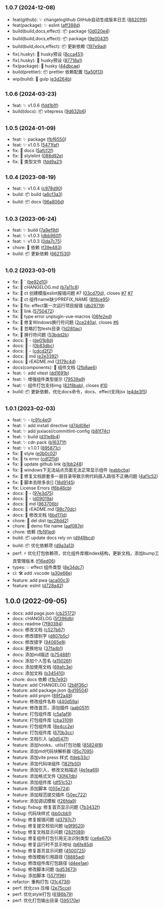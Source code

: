 ## <small>1.0.7 (2024-12-08)</small>

* feat(github): ✨ changelogithub GitHub自动生成版本日志 ([86201f6](https://github.com/jsxiaosi/xs-components-lib/commit/86201f6))
* feat(package): ✨ eslint ([aff388d](https://github.com/jsxiaosi/xs-components-lib/commit/aff388d))
* build(build,docs,effect): 📦️ package ([0d020e4](https://github.com/jsxiaosi/xs-components-lib/commit/0d020e4))
* build(build,docs,effect): 📦️ package ([9e0043f](https://github.com/jsxiaosi/xs-components-lib/commit/9e0043f))
* build(buld,docs,effect): 📦️ 更新依赖 ([197e9ad](https://github.com/jsxiaosi/xs-components-lib/commit/197e9ad))
* fix(.husky): 🐛 husky预设 ([8cca451](https://github.com/jsxiaosi/xs-components-lib/commit/8cca451))
* fix(.husky): 🐛 husky预设 ([87718a1](https://github.com/jsxiaosi/xs-components-lib/commit/87718a1))
* fix(package): 🐛 husky ([44dbcae](https://github.com/jsxiaosi/xs-components-lib/commit/44dbcae))
* build(prettier): 📦️ prettier 依赖配置 ([5a50f13](https://github.com/jsxiaosi/xs-components-lib/commit/5a50f13))
* wip(build): 🚀 gulp ([e3d264b](https://github.com/jsxiaosi/xs-components-lib/commit/e3d264b))



## <small>1.0.6 (2024-03-23)</small>

* feat: ✨ v1.0.6 ([fdd1b1f](https://github.com/jsxiaosi/xs-components-lib/commit/fdd1b1f))
* build(docs): 📦️ vitepress ([9d632b6](https://github.com/jsxiaosi/xs-components-lib/commit/9d632b6))



## <small>1.0.5 (2024-01-09)</small>

* feat: ✨ package ([fbf6550](https://github.com/jsxiaosi/xs-components-lib/commit/fbf6550))
* feat: ✨ v1.0.5 ([5471faf](https://github.com/jsxiaosi/xs-components-lib/commit/5471faf))
* fix: 🐛 docs ([5afcf2f](https://github.com/jsxiaosi/xs-components-lib/commit/5afcf2f))
* fix: 🐛 stylelint ([088d92e](https://github.com/jsxiaosi/xs-components-lib/commit/088d92e))
* fix: 🐛 类型文件 ([fdd9a21](https://github.com/jsxiaosi/xs-components-lib/commit/fdd9a21))



## <small>1.0.4 (2023-08-19)</small>

* feat: ✨ v1.0.4 ([c978d90](https://github.com/jsxiaosi/xs-components-lib/commit/c978d90))
* build: 📦️ build ([a6cf3a3](https://github.com/jsxiaosi/xs-components-lib/commit/a6cf3a3))
* build: 📦️ docs ([96a806d](https://github.com/jsxiaosi/xs-components-lib/commit/96a806d))



## <small>1.0.3 (2023-06-24)</small>

* feat: ✨ build ([7a9ef9d](https://github.com/jsxiaosi/xs-components-lib/commit/7a9ef9d))
* feat: ✨ v1.0.3 ([dbb960f](https://github.com/jsxiaosi/xs-components-lib/commit/dbb960f))
* feat: ✨ v1.0.3 ([0da7c75](https://github.com/jsxiaosi/xs-components-lib/commit/0da7c75))
* chore: 🔨 依赖 ([f39e483](https://github.com/jsxiaosi/xs-components-lib/commit/f39e483))
* build: 📦️ 更新依赖 ([6621530](https://github.com/jsxiaosi/xs-components-lib/commit/6621530))



## <small>1.0.2 (2023-03-01)</small>

* fix: 🐛 ` ([be92d10](https://github.com/jsxiaosi/xs-components-lib/commit/be92d10))
* fix: 🐛 cHANGELOG.md ([b7a11c8](https://github.com/jsxiaosi/xs-components-lib/commit/b7a11c8))
* fix: 🐛 ct 创建模版eslint报错问题 #7 ([03cd70d](https://github.com/jsxiaosi/xs-components-lib/commit/03cd70d)), closes [#7](https://github.com/jsxiaosi/xs-components-lib/issues/7) [#7](https://github.com/jsxiaosi/xs-components-lib/issues/7)
* fix: 🐛 ct 组件name缺少PREFIX_NAME ([8f8ce95](https://github.com/jsxiaosi/xs-components-lib/commit/8f8ce95))
* fix: 🐛 fix: effect第一次运行项目报错 ([db29719](https://github.com/jsxiaosi/xs-components-lib/commit/db29719))
* fix: 🐛 link ([5750472](https://github.com/jsxiaosi/xs-components-lib/commit/5750472))
* fix: 🐛 type error unplugin-vue-macros ([06fe2ed](https://github.com/jsxiaosi/xs-components-lib/commit/06fe2ed))
* fix: 🐛 修复Windows换行符问题 ([2ce240a](https://github.com/jsxiaosi/xs-components-lib/commit/2ce240a)), closes [#6](https://github.com/jsxiaosi/xs-components-lib/issues/6)
* fix: 🐛 忽略打包tests目录 ([1d280ac](https://github.com/jsxiaosi/xs-components-lib/commit/1d280ac))
* fix: 🐛 换行符问题 ([53bdd2b](https://github.com/jsxiaosi/xs-components-lib/commit/53bdd2b))
* docs: 📝 - ([de01b8d](https://github.com/jsxiaosi/xs-components-lib/commit/de01b8d))
* docs: 📝 - ([0b83dbc](https://github.com/jsxiaosi/xs-components-lib/commit/0b83dbc))
* docs: 📝 - ([cdcd2f2](https://github.com/jsxiaosi/xs-components-lib/commit/cdcd2f2))
* docs: 📝 md ([e2e3392](https://github.com/jsxiaosi/xs-components-lib/commit/e2e3392))
* docs: 📝 rEADME.md ([3179c4d](https://github.com/jsxiaosi/xs-components-lib/commit/3179c4d))
* docs(components): 📝 组件文档 ([2fb8ae6](https://github.com/jsxiaosi/xs-components-lib/commit/2fb8ae6))
* feat: ✨ add vitest ([dd1691b](https://github.com/jsxiaosi/xs-components-lib/commit/dd1691b))
* feat: ✨ 增强组件类型提示 ([79539a9](https://github.com/jsxiaosi/xs-components-lib/commit/79539a9))
* feat: ✨ 组件打包支持img ([82f8bab](https://github.com/jsxiaosi/xs-components-lib/commit/82f8bab)), closes [#10](https://github.com/jsxiaosi/xs-components-lib/issues/10)
* build: 📦️ 更新依赖，优化docs命令，docs、effect支持jsx ([e4de3f5](https://github.com/jsxiaosi/xs-components-lib/commit/e4de3f5))



## <small>1.0.1 (2023-02-03)</small>

* feat: ✨ - ([c91c4e0](https://github.com/jsxiaosi/xs-components-lib/commit/c91c4e0))
* feat: ✨ add install directive ([d74d08e](https://github.com/jsxiaosi/xs-components-lib/commit/d74d08e))
* feat: ✨ add jsxiaosi/commitlint-config ([b81f74c](https://github.com/jsxiaosi/xs-components-lib/commit/b81f74c))
* feat: ✨ build ([d31e8b4](https://github.com/jsxiaosi/xs-components-lib/commit/d31e8b4))
* feat: ✨ cdn pack ([b16371f](https://github.com/jsxiaosi/xs-components-lib/commit/b16371f))
* feat: ✨ v.1.0.1 ([895871c](https://github.com/jsxiaosi/xs-components-lib/commit/895871c))
* fix: 🐛 style ([e0b0c02](https://github.com/jsxiaosi/xs-components-lib/commit/e0b0c02))
* fix: 🐛 ts error ([cdf2f1d](https://github.com/jsxiaosi/xs-components-lib/commit/cdf2f1d))
* fix: 🐛 update github link ([b1bb248](https://github.com/jsxiaosi/xs-components-lib/commit/b1bb248))
* fix: 🐛 windows下无法站点页面无法正常显示组件 ([eabbcba](https://github.com/jsxiaosi/xs-components-lib/commit/eabbcba))
* fix: 🐛 修复文档嵌套多一层目录导致示例代码插入路径不正确问题 ([4af1c52](https://github.com/jsxiaosi/xs-components-lib/commit/4af1c52))
* fix: 🐛 脚本去除多余[] ([18d9145](https://github.com/jsxiaosi/xs-components-lib/commit/18d9145))
* fix: License Errors ([f6b46cb](https://github.com/jsxiaosi/xs-components-lib/commit/f6b46cb))
* docs: 📝 - ([97e3d75](https://github.com/jsxiaosi/xs-components-lib/commit/97e3d75))
* docs: 📝 - ([d09019a](https://github.com/jsxiaosi/xs-components-lib/commit/d09019a))
* docs: 📝 md ([963706b](https://github.com/jsxiaosi/xs-components-lib/commit/963706b))
* docs: 📝 rEADME.md ([98c70dc](https://github.com/jsxiaosi/xs-components-lib/commit/98c70dc))
* docs: 📝 修改文档 ([6bd111d](https://github.com/jsxiaosi/xs-components-lib/commit/6bd111d))
* chore: 🔨 del dist ([ec28dd2](https://github.com/jsxiaosi/xs-components-lib/commit/ec28dd2))
* chore: 🔨 demo file name ([aaf087e](https://github.com/jsxiaosi/xs-components-lib/commit/aaf087e))
* chore: 依赖 ([fb191ed](https://github.com/jsxiaosi/xs-components-lib/commit/fb191ed))
* build: 📦️ update docs rely on ([d949bcd](https://github.com/jsxiaosi/xs-components-lib/commit/d949bcd))
* build: 📦️ 优化依赖项 ([d9a3a13](https://github.com/jsxiaosi/xs-components-lib/commit/d9a3a13))
* perf: ⚡️ 优化打包依赖项，优化组件库根index结构，更新文档，添加bump工具管理版本 ([f16ed06](https://github.com/jsxiaosi/xs-components-lib/commit/f16ed06))
* types: 💡 effect 组件类型 ([8e34dc7](https://github.com/jsxiaosi/xs-components-lib/commit/8e34dc7))
* ci: 🛠 add .vscode ([a30e66e](https://github.com/jsxiaosi/xs-components-lib/commit/a30e66e))
* feature: add pwa ([aca00c3](https://github.com/jsxiaosi/xs-components-lib/commit/aca00c3))
* feature: eslint ([d728a42](https://github.com/jsxiaosi/xs-components-lib/commit/d728a42))



## 1.0.0 (2022-09-05)

* docs: add page.json ([cb25172](https://github.com/jsxiaosi/xs-components-lib/commit/cb25172))
* docs: cHANGELOG ([5f396db](https://github.com/jsxiaosi/xs-components-lib/commit/5f396db))
* docs: readme ([7f80394](https://github.com/jsxiaosi/xs-components-lib/commit/7f80394))
* docs: 修改文档 ([c527b67](https://github.com/jsxiaosi/xs-components-lib/commit/c527b67))
* docs: 修改错别字 ([d807b5c](https://github.com/jsxiaosi/xs-components-lib/commit/d807b5c))
* docs: 修改错字 ([94065e8](https://github.com/jsxiaosi/xs-components-lib/commit/94065e8))
* docs: 更换地址 ([37fadb1](https://github.com/jsxiaosi/xs-components-lib/commit/37fadb1))
* docs: 添加md描述 ([b75488f](https://github.com/jsxiaosi/xs-components-lib/commit/b75488f))
* docs: 添加个人签名 ([a15026f](https://github.com/jsxiaosi/xs-components-lib/commit/a15026f))
* docs: 添加使用文档 ([69afc3e](https://github.com/jsxiaosi/xs-components-lib/commit/69afc3e))
* docs: 添加文档 ([b345410](https://github.com/jsxiaosi/xs-components-lib/commit/b345410))
* chore: docs 依赖 ([f1b7e92](https://github.com/jsxiaosi/xs-components-lib/commit/f1b7e92))
* feature: add CHANGELOG ([2b8f36c](https://github.com/jsxiaosi/xs-components-lib/commit/2b8f36c))
* feature: add package.json ([bd19504](https://github.com/jsxiaosi/xs-components-lib/commit/bd19504))
* feature: add pnpm ([89f2a48](https://github.com/jsxiaosi/xs-components-lib/commit/89f2a48))
* feature: 修改组件名称 ([440d59a](https://github.com/jsxiaosi/xs-components-lib/commit/440d59a))
* feature: 修改首页，添加插件 ([aab051f](https://github.com/jsxiaosi/xs-components-lib/commit/aab051f))
* feature: 打包组件库 ([c5a1af9](https://github.com/jsxiaosi/xs-components-lib/commit/c5a1af9))
* feature: 打包组件库 ([cba3109](https://github.com/jsxiaosi/xs-components-lib/commit/cba3109))
* feature: 打包组件库 ([8e4cc2e](https://github.com/jsxiaosi/xs-components-lib/commit/8e4cc2e))
* feature: 打包组件库 ([670b3cc](https://github.com/jsxiaosi/xs-components-lib/commit/670b3cc))
* feature: 文档引入 ([a0d547f](https://github.com/jsxiaosi/xs-components-lib/commit/a0d547f))
* feature: 添加hooks、utils打包功能 ([85824f8](https://github.com/jsxiaosi/xs-components-lib/commit/85824f8))
* feature: 添加md代码块解析器 ([95c7095](https://github.com/jsxiaosi/xs-components-lib/commit/95c7095))
* feature: 添加vite press 样式 ([fdeb33c](https://github.com/jsxiaosi/xs-components-lib/commit/fdeb33c))
* feature: 添加代码块组件 ([182fb50](https://github.com/jsxiaosi/xs-components-lib/commit/182fb50))
* feature: 添加引入，修改文档描述 ([4e1ea69](https://github.com/jsxiaosi/xs-components-lib/commit/4e1ea69))
* feature: 添加格式文件 ([30f47db](https://github.com/jsxiaosi/xs-components-lib/commit/30f47db))
* feature: 添加组件库 ([df51c52](https://github.com/jsxiaosi/xs-components-lib/commit/df51c52))
* feature: 添加脚本 ([055e724](https://github.com/jsxiaosi/xs-components-lib/commit/055e724))
* feature: 添加规范提交插件 ([50ec722](https://github.com/jsxiaosi/xs-components-lib/commit/50ec722))
* feature: 添加调试模板 ([f26fda9](https://github.com/jsxiaosi/xs-components-lib/commit/f26fda9))
* fixbug: fixbug: 修复首页显示问题 ([7b3432f](https://github.com/jsxiaosi/xs-components-lib/commit/7b3432f))
* fixbug: 代码块样式 ([bb0cbb1](https://github.com/jsxiaosi/xs-components-lib/commit/bb0cbb1))
* fixbug: 修复报错问题 ([d3797c7](https://github.com/jsxiaosi/xs-components-lib/commit/d3797c7))
* fixbug: 修复提交校验问题 ([e9f9520](https://github.com/jsxiaosi/xs-components-lib/commit/e9f9520))
* fixbug: 修复文档显示问题 ([282f089](https://github.com/jsxiaosi/xs-components-lib/commit/282f089))
* fixbug: 修复组件打包引用无法识别类型 ([ce6e670](https://github.com/jsxiaosi/xs-components-lib/commit/ce6e670))
* fixbug: 修复运行时不显示地址 ([b6fe85d](https://github.com/jsxiaosi/xs-components-lib/commit/b6fe85d))
* fixbug: 修复首页显示问题 ([4500725](https://github.com/jsxiaosi/xs-components-lib/commit/4500725))
* fixbug: 修改模板引用路径 ([18885ad](https://github.com/jsxiaosi/xs-components-lib/commit/18885ad))
* fixbug: 修改组件库打包路径 ([d4ee1ae](https://github.com/jsxiaosi/xs-components-lib/commit/d4ee1ae))
* fixbug: 修改脚本问题 ([bd53673](https://github.com/jsxiaosi/xs-components-lib/commit/bd53673))
* fixbug: 添加脚本 ([5571f96](https://github.com/jsxiaosi/xs-components-lib/commit/5571f96))
* refactor: 重构打包 ([31c4736](https://github.com/jsxiaosi/xs-components-lib/commit/31c4736))
* perf: 优化css 压缩 ([2e75cce](https://github.com/jsxiaosi/xs-components-lib/commit/2e75cce))
* perf: 优化style打包 ([6186b79](https://github.com/jsxiaosi/xs-components-lib/commit/6186b79))
* perf: 优化打包输出目录 ([595170e](https://github.com/jsxiaosi/xs-components-lib/commit/595170e))



